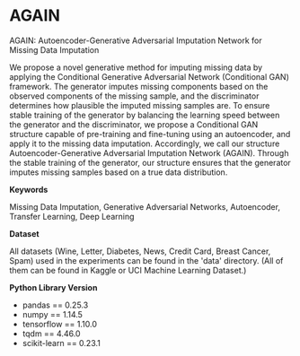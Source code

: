 
# AGAIN
AGAIN: Autoencoder-Generative Adversarial Imputation Network for Missing Data Imputation

We propose a novel generative method for imputing missing data by applying the Conditional Generative Adversarial Network (Conditional GAN) framework. The generator imputes missing components based on the observed components of the missing sample, and the discriminator determines how plausible the imputed missing samples are. To ensure stable training of the generator by balancing the learning speed between the generator and the discriminator, we propose a Conditional GAN structure capable of pre-training and fine-tuning using an autoencoder, and apply it to the missing data imputation. Accordingly, we call our structure Autoencoder-Generative Adversarial Imputation Network (AGAIN). Through the stable training of the generator, our structure ensures that the generator imputes missing samples based on a true data distribution. 


**Keywords**

Missing Data Imputation, Generative Adversarial Networks, Autoencoder, Transfer Learning, Deep Learning


**Dataset**

All datasets (Wine, Letter, Diabetes, News, Credit Card, Breast Cancer, Spam) used in the experiments can be found in the 'data' directory. (All of them can be found in Kaggle or UCI Machine Learning Dataset.)


**Python Library Version**
- pandas == 0.25.3
- numpy == 1.14.5
- tensorflow == 1.10.0
- tqdm == 4.46.0
- scikit-learn == 0.23.1
